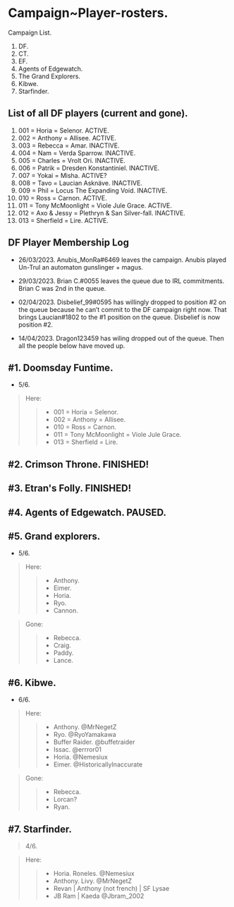 # Campaign~Player-rosters.

Campaign List.
1. DF.
2. CT.
3. EF.
4. Agents of Edgewatch.
5. The Grand Explorers.
6. Kibwe.
7. Starfinder.

## List of all DF players (current and gone).

1. 001 = Horia = Selenor. ACTIVE. 
2. 002 = Anthony = Allisee. ACTIVE.
3. 003 = Rebecca = Amar. INACTIVE.
4. 004 = Nam = Verda Sparrow. INACTIVE.
5. 005 = Charles = Vrolt Ori. INACTIVE.
6. 006 = Patrik = Dresden Konstantiniel. INACTIVE.
7. 007 = Yokai = Misha. ACTIVE?
8. 008 = Tavo = Laucian Asknäve. INACTIVE.
9. 009 = Phil = Locus The Expanding Void. INACTIVE. 
10. 010 = Ross = Carnon. ACTIVE. 
11. 011 = Tony McMoonlight = Viole Jule Grace. ACTIVE.
12. 012 = Axo & Jessy = Plethryn & San Silver-fall. INACTIVE.
13. 013 = Sherfield = Lire. ACTIVE.

## DF Player Membership Log

- 26/03/2023.
Anubis_MonRa#6469 leaves the campaign. Anubis played Un-Trul an automaton gunslinger + magus.

- 29/03/2023.
Brian C.#0055 leaves the queue due to IRL commitments.
Brian C was 2nd in the queue.

- 02/04/2023.
Disbelief_99#0595 has willingly dropped to position #2 on the queue because he can’t commit to the DF campaign right now.
That brings Laucian#1802 to the #1 position on the queue.
Disbelief is now position #2.

- 14/04/2023.
Dragon123459 has wiling dropped out of the queue.
Then all the people below have moved up.

## #1. Doomsday Funtime.

- 5/6.

> Here:
>> - 001 = Horia = Selenor.
>> - 002 = Anthony = Allisee.
>> - 010 = Ross = Carnon.
>> - 011 = Tony McMoonlight = Viole Jule Grace.
>> - 013 = Sherfield = Lire.

## #2. Crimson Throne. FINISHED!
## #3. Etran's Folly. FINISHED!
## #4. Agents of Edgewatch. PAUSED.

## #5. Grand explorers.

- 5/6.

> Here:
>> - Anthony. 
>> - Eimer.
>> - Horia.
>> - Ryo.
>> - Cannon.

> Gone:
>> - Rebecca.
>> - Craig.
>> - Paddy.
>> - Lance.

## #6. Kibwe.

- 6/6.

> Here:
>> - Anthony. @MrNegetZ
>> - Ryo. @RyoYamakawa
>> - Buffer Raider. @buffetraider
>> - Issac. @errror01
>> - Horia. @Nemesiux
>> - Eimer. @HistoricallyInaccurate

> Gone:
>> - Rebecca.
>> - Lorcan?
>> - Ryan.

## #7. Starfinder.

> 4/6.

> Here:
>> - Horia. Roneles. @Nemesiux
>> - Anthony. Livy. @MrNegetZ
>> - Revan | Anthony (not french) | SF Lysae
>> - JB Ram | Kaeda @Jbram_2002
